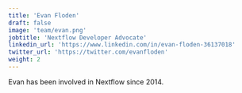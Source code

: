 ```yaml
---
title: 'Evan Floden'
draft: false
image: 'team/evan.png'
jobtitle: 'Nextflow Developer Advocate'
linkedin_url: 'https://www.linkedin.com/in/evan-floden-36137018'
twitter_url: 'https://twitter.com/evanfloden'
weight: 2
---
```


Evan has been involved in Nextflow since 2014.
